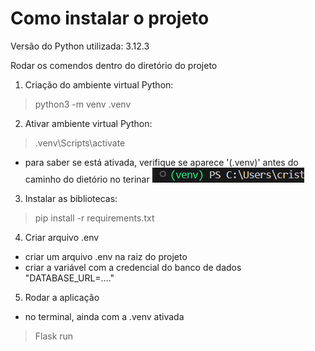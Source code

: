 # Como instalar o projeto

Versão do Python utilizada: 3.12.3


Rodar os comendos dentro do diretório do projeto
1. Criação do ambiente virtual Python:
> python3 -m venv .venv

2. Ativar ambiente virtual Python:
> .venv\Scripts\activate  
- para saber se está ativada, verifique se aparece '(.venv)' antes do caminho do dietório no terinar
![alt text](image.png)

3. Instalar as bibliotecas:
> pip install -r requirements.txt

4. Criar arquivo .env
* criar um arquivo .env na raiz do projeto
* criar a variável com a credencial do banco de dados "DATABASE_URL=...." 

5. Rodar a aplicação
* no terminal, ainda com a .venv ativada
> Flask run